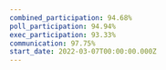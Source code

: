 ```yaml
---
combined_participation: 94.68%
poll_participation: 94.94%
exec_participation: 93.33%
communication: 97.75%
start_date: 2022-03-07T00:00:00.000Z
---
```

